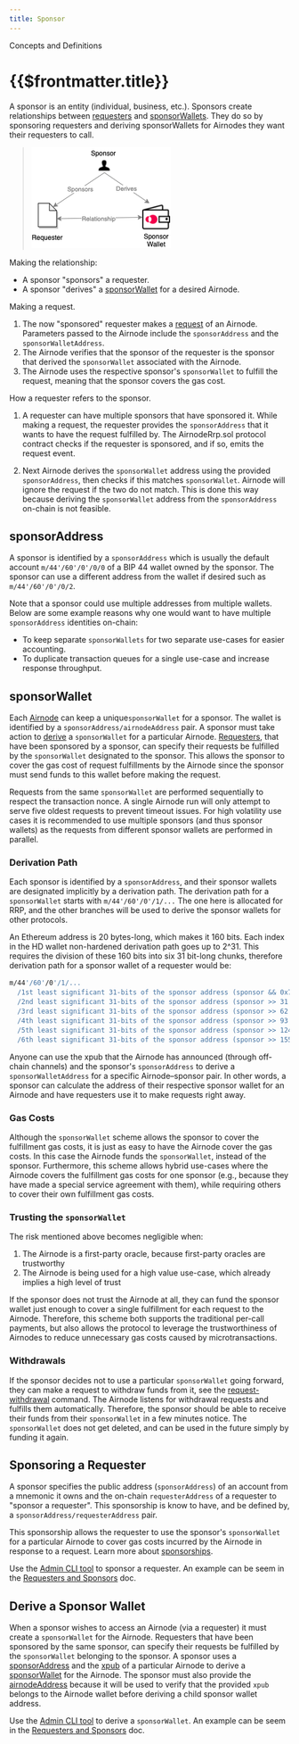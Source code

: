 ```yaml
---
title: Sponsor
---
```


<TitleSpan>Concepts and Definitions</TitleSpan>

# {{$frontmatter.title}}

<TocHeader />
<TOC class="table-of-contents" :include-level="[2,3]" />

A sponsor is an entity (individual, business, etc.). Sponsors create
relationships between [requesters](requester.md) and
[sponsorWallets](sponsor.md#sponsorwallet). They do so by sponsoring requesters
and deriving sponsorWallets for Airnodes they want their requesters to call.

> ![relationships](../assets/images/concepts-sponsor-relationships.png)

Making the relationship:

- A sponsor "sponsors" a requester.
- A sponsor "derives" a [sponsorWallet](sponsor.md#sponsorwallet) for a desired
  Airnode.

Making a request.

1. The now "sponsored" requester makes a [request](request.md) of an Airnode.
   Parameters passed to the Airnode include the `sponsorAddress` and the
   `sponsorWalletAddress`.
2. The Airnode verifies that the sponsor of the requester is the sponsor that
   derived the `sponsorWallet` associated with the Airnode.
3. The Airnode uses the respective sponsor's `sponsorWallet` to fulfill the
   request, meaning that the sponsor covers the gas cost.

How a requester refers to the sponsor.

1. A requester can have multiple sponsors that have sponsored it. While making a
   request, the requester provides the `sponsorAddress` that it wants to have
   the request fulfilled by. The AirnodeRrp.sol protocol contract checks if the
   requester is sponsored, and if so, emits the request event.

2. Next Airnode derives the `sponsorWallet` address using the provided
   `sponsorAddress`, then checks if this matches `sponsorWallet`. Airnode will
   ignore the request if the two do not match. This is done this way because
   deriving the `sponsorWallet` address from the `sponsorAddress` on-chain is
   not feasible.

## sponsorAddress

A sponsor is identified by a `sponsorAddress` which is usually the default
account `m/44'/60'/0'/0/0` of a BIP 44 wallet owned by the sponsor. The sponsor
can use a different address from the wallet if desired such as
`m/44'/60'/0'/0/2`.

Note that a sponsor could use multiple addresses from multiple wallets. Below
are some example reasons why one would want to have multiple `sponsorAddress`
identities on-chain:

- To keep separate `sponsorWallets` for two separate use-cases for easier
  accounting.
- To duplicate transaction queues for a single use-case and increase response
  throughput.

## sponsorWallet

Each [Airnode](airnode.md) can keep a unique`sponsorWallet` for a sponsor. The
wallet is identified by a `sponsorAddress/airnodeAddress` pair. A sponsor must
take action to [derive](#derive-a-sponsor-wallet) a `sponsorWallet` for a
particular Airnode. [Requesters](requester.md), that have been sponsored by a
sponsor, can specify their requests be fulfilled by the `sponsorWallet`
designated to the sponsor. This allows the sponsor to cover the gas cost of
request fulfillments by the Airnode since the sponsor must send funds to this
wallet before making the request.

Requests from the same `sponsorWallet` are performed sequentially to respect the
transaction nonce. A single Airnode run will only attempt to serve five oldest
requests to prevent timeout issues. For high volatility use cases it is
recommended to use multiple sponsors (and thus sponsor wallets) as the requests
from different sponsor wallets are performed in parallel.

### Derivation Path

Each sponsor is identified by a `sponsorAddress`, and their sponsor wallets are
designated implicitly by a derivation path. The derivation path for a
`sponsorWallet` starts with `m/44'/60'/0'/1/...` The one here is allocated for
RRP, and the other branches will be used to derive the sponsor wallets for other
protocols.

An Ethereum address is 20 bytes-long, which makes it 160 bits. Each index in the
HD wallet non-hardened derivation path goes up to 2^31. This requires the
division of these 160 bits into six 31 bit-long chunks, therefore derivation
path for a sponsor wallet of a requester would be:

```sh
m/44'/60'/0'/1/...
  /1st least significant 31-bits of the sponsor address (sponsor && 0x7FFFFFFF)…
  /2nd least significant 31-bits of the sponsor address (sponsor >> 31 && 0x7FFFFFFF)…
  /3rd least significant 31-bits of the sponsor address (sponsor >> 62 && 0x7FFFFFFF)…
  /4th least significant 31-bits of the sponsor address (sponsor >> 93 && 0x7FFFFFFF)…
  /5th least significant 31-bits of the sponsor address (sponsor >> 124 && 0x7FFFFFFF)…
  /6th least significant 31-bits of the sponsor address (sponsor >> 155 && 0x7FFFFFFF)
```

Anyone can use the xpub that the Airnode has announced (through off-chain
channels) and the sponsor's `sponsorAddress` to derive a `sponsorWalletAddress`
for a specific Airnode–sponsor pair. In other words, a sponsor can calculate the
address of their respective sponsor wallet for an Airnode and have requesters
use it to make requests right away.

### Gas Costs

Although the `sponsorWallet` scheme allows the sponsor to cover the fulfillment
gas costs, it is just as easy to have the Airnode cover the gas costs. In this
case the Airnode funds the `sponsorWallet`, instead of the sponsor. Furthermore,
this scheme allows hybrid use-cases where the Airnode covers the fulfillment gas
costs for one sponsor (e.g., because they have made a special service agreement
with them), while requiring others to cover their own fulfillment gas costs.

### Trusting the `sponsorWallet`

<SponsorWalletWarning/>

The risk mentioned above becomes negligible when:

1. The Airnode is a first-party oracle, because first-party oracles are
   trustworthy
2. The Airnode is being used for a high value use-case, which already implies a
   high level of trust

If the sponsor does not trust the Airnode at all, they can fund the sponsor
wallet just enough to cover a single fulfillment for each request to the
Airnode. Therefore, this scheme both supports the traditional per-call payments,
but also allows the protocol to leverage the trustworthiness of Airnodes to
reduce unnecessary gas costs caused by microtransactions.

### Withdrawals

If the sponsor decides not to use a particular `sponsorWallet` going forward,
they can make a request to withdraw funds from it, see the
[request-withdrawal](../reference/packages/admin-cli.md#request-withdrawal)
command. The Airnode listens for withdrawal requests and fulfills them
automatically. Therefore, the sponsor should be able to receive their funds from
their `sponsorWallet` in a few minutes notice. The `sponsorWallet` does not get
deleted, and can be used in the future simply by funding it again.

## Sponsoring a Requester

A sponsor specifies the public address (`sponsorAddress`) of an account from a
mnemonic it owns and the on-chain `requesterAddress` of a requester to "sponsor
a requester". This sponsorship is know to have, and be defined by, a
`sponsorAddress/requesterAddress` pair.

This sponsorship allows the requester to use the sponsor's `sponsorWallet` for a
particular Airnode to cover gas costs incurred by the Airnode in response to a
request. Learn more about
[sponsorships](../../v0.2/grp-developers/requesters-sponsors.md).

Use the [Admin CLI tool](../reference/packages/admin-cli.md#sponsor-requester)
to sponsor a requester. An example can be seem in the
[Requesters and Sponsors](../grp-developers/requesters-sponsors.md#how-to-sponsor-a-requester)
doc.

## Derive a Sponsor Wallet

When a sponsor wishes to access an Airnode (via a requester) it must create a
`sponsorWallet` for the Airnode. Requesters that have been sponsored by the same
sponsor, can specify their requests be fulfilled by the `sponsorWallet`
belonging to the sponsor. A sponsor uses a
[sponsorAddress](sponsor.md#sponsoraddress) and the [xpub](airnode.md#xpub) of a
particular Airnode to derive a [sponsorWallet](#sponsorwallet) for the Airnode.
The sponsor must also provide the [airnodeAddress](airnode.md#airnodeaddress)
because it will be used to verify that the provided `xpub` belongs to the
Airnode wallet before deriving a child sponsor wallet address.

Use the
[Admin CLI tool](../reference/packages/admin-cli.md#derive-sponsor-wallet-address)
to derive a `sponsorWallet`. An example can be seem in the
[Requesters and Sponsors](../grp-developers/requesters-sponsors.md#how-to-derive-a-sponsor-wallet)
doc.
